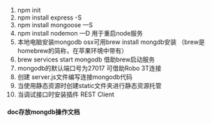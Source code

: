 1. npm init 
2. npm install express -S
3. npm install mongoose —S
4. npm install nodemon —D 用于重启node服务
5. 本地电脑安装mongodb osx可用brew install mongdb安装 （brew是homebrew的简称，在苹果环境中带有）
6.  brew services start mongodb 借助brew启动服务
7.  mongodb的默认端口号为27017 可借助Robo 3T连接
8. 创建 server.js文件编写连接mongodb代码
9. 当使用静态资源时创建static文件夹进行静态资源托管
10. 当调试接口时安装插件 REST Client


#### doc存放mongdb操作文档